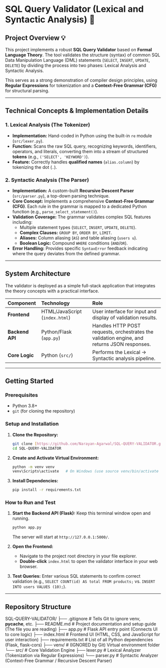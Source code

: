 # SQL Query Validator (Lexical and Syntactic Analysis) 📝

## Project Overview 💡

This project implements a robust **SQL Query Validator** based on **Formal Language Theory**. The tool validates the structure (syntax) of common SQL Data Manipulation Language (DML) statements (`SELECT`, `INSERT`, `UPDATE`, `DELETE`) by dividing the process into two phases: Lexical Analysis and Syntactic Analysis.

This serves as a strong demonstration of compiler design principles, using **Regular Expressions** for tokenization and a **Context-Free Grammar (CFG)** for structural parsing.

***

## Technical Concepts & Implementation Details

### 1. Lexical Analysis (The Tokenizer)
* **Implementation:** Hand-coded in Python using the built-in `re` module (`src/lexer.py`).
* **Function:** Scans the raw SQL query, recognizing keywords, identifiers, operators, and literals, converting them into a stream of structured **tokens** (e.g., `('SELECT', 'KEYWORD')`).
* **Feature:** Correctly handles **qualified names** (`alias.column`) by tokenizing the dot (`.`).

### 2. Syntactic Analysis (The Parser)
* **Implementation:** A custom-built **Recursive Descent Parser** (`src/parser.py`), a top-down parsing technique.
* **Core Concept:** Implements a comprehensive **Context-Free Grammar (CFG)**. Each rule in the grammar is mapped to a dedicated Python function (e.g., `parse_select_statement()`).
* **Validation Coverage:** The grammar validates complex SQL features including:
    * Multiple statement types (`SELECT`, `INSERT`, `UPDATE`, `DELETE`).
    * **Complex Clauses:** `GROUP BY`, `ORDER BY`, `LIMIT`.
    * **Aliases:** Column aliasing (`AS`) and table aliasing (`users u`).
    * **Boolean Logic:** Compound `WHERE` conditions (`AND`/`OR`).
* **Error Handling:** Provides specific `SyntaxError` feedback indicating where the query deviates from the defined grammar.

***

## System Architecture

The validator is deployed as a simple full-stack application  that integrates the theory concepts with a practical interface.

| Component | Technology | Role |
| :--- | :--- | :--- |
| **Frontend** | HTML/JavaScript (`index.html`) | User interface for input and display of validation results. |
| **Backend API** | Python/Flask (`app.py`) | Handles HTTP POST requests, orchestrates the validation engine, and returns JSON responses. |
| **Core Logic** | Python (`src/`) | Performs the Lexical $\rightarrow$ Syntactic analysis pipeline. |

***

## Getting Started

### Prerequisites
* Python 3.8+
* `git` (for cloning the repository)

### Setup and Installation

1.  **Clone the Repository:**
    ```bash
    git clone [https://github.com/Narayan-Agarwal/SQL-QUERY-VALIDATOR.git](https://github.com/Narayan-Agarwal/SQL-QUERY-VALIDATOR.git)
    cd SQL-QUERY-VALIDATOR
    ```

2.  **Create and Activate Virtual Environment:**
    ```bash
    python -m venv venv
    venv\Scripts\activate   # On Windows (use source venv/bin/activate on Linux/macOS)
    ```

3.  **Install Dependencies:**
    ```bash
    pip install -r requirements.txt
    ```

### How to Run and Test

1.  **Start the Backend API (Flask):** Keep this terminal window open and running.
    ```bash
    python app.py
    ```
    The server will start at `http://127.0.0.1:5000/`.

2.  **Open the Frontend:**
    * Navigate to the project root directory in your file explorer.
    * **Double-click** `index.html` to open the validator interface in your web browser.

3.  **Test Queries:** Enter various SQL statements to confirm correct validation (e.g., `SELECT COUNT(id) AS total FROM products;` vs. `INSERT INTO users VALUES (10);`).

***

## Repository Structure

SQL-QUERY-VALIDATOR/
├── .gitignore          # Tells Git to ignore venv, __pycache__, etc.
├── README.md           # Project documentation and setup guide (The file you are reading)
├── app.py              # Flask API entry point (Connects UI to core logic)
├── index.html          # Frontend UI (HTML, CSS, and JavaScript for user interaction)
├── requirements.txt    # List of all Python dependencies (Flask, flask-cors)
├── venv/               # (IGNORED by Git) Virtual environment folder
└── src/                # Core Validation Engine
    ├── lexer.py        # Lexical Analyzer (Tokenization via Regular Expressions)
    └── parser.py       # Syntactic Analyzer (Context-Free Grammar / Recursive Descent Parser)
